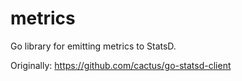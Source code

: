 metrics
=======

Go library for emitting metrics to StatsD.

Originally: https://github.com/cactus/go-statsd-client
